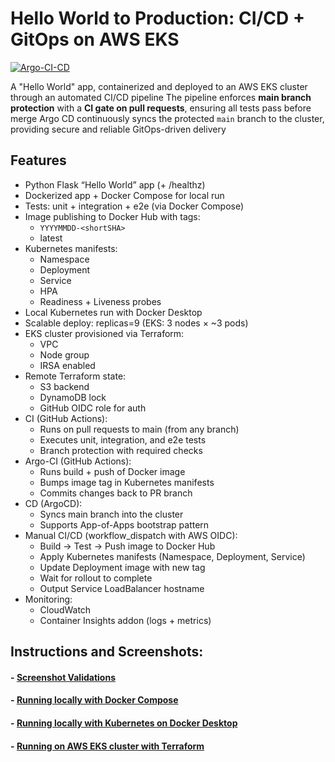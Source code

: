 # Hello World to Production: CI/CD + GitOps on AWS EKS
[![Argo-CI-CD](https://github.com/s1natex/devops-cicd-demo/actions/workflows/Argo-CI-CD.yml/badge.svg?branch=main)](https://github.com/s1natex/devops-cicd-demo/actions/workflows/Argo-CI-CD.yml)

A "Hello World" app, containerized and deployed to an AWS EKS cluster through an automated CI/CD pipeline
The pipeline enforces **main branch protection** with a **CI gate on pull requests**, ensuring all tests pass before merge
Argo CD continuously syncs the protected `main` branch to the cluster, providing secure and reliable GitOps-driven delivery

## Features
- Python Flask “Hello World” app (+ /healthz)
- Dockerized app + Docker Compose for local run
- Tests: unit + integration + e2e (via Docker Compose)
- Image publishing to Docker Hub with tags:
  - `YYYYMMDD-<shortSHA>`
  - latest
- Kubernetes manifests:
  - Namespace
  - Deployment
  - Service
  - HPA
  - Readiness + Liveness probes
- Local Kubernetes run with Docker Desktop
- Scalable deploy: replicas=9 (EKS: 3 nodes × ~3 pods)
- EKS cluster provisioned via Terraform:
  - VPC
  - Node group
  - IRSA enabled
- Remote Terraform state:
  - S3 backend
  - DynamoDB lock
  - GitHub OIDC role for auth
- CI (GitHub Actions):
  - Runs on pull requests to main (from any branch)
  - Executes unit, integration, and e2e tests
  - Branch protection with required checks
- Argo-CI (GitHub Actions):
  - Runs build + push of Docker image
  - Bumps image tag in Kubernetes manifests
  - Commits changes back to PR branch
- CD (ArgoCD):
  - Syncs main branch into the cluster
  - Supports App-of-Apps bootstrap pattern
- Manual CI/CD (workflow_dispatch with AWS OIDC):
  - Build → Test → Push image to Docker Hub
  - Apply Kubernetes manifests (Namespace, Deployment, Service)
  - Update Deployment image with new tag
  - Wait for rollout to complete
  - Output Service LoadBalancer hostname
- Monitoring:
  - CloudWatch
  - Container Insights addon (logs + metrics)

## Instructions and Screenshots:
#### - [Screenshot Validations](./docs/ScreenshotValidation.md)
#### - [Running locally with Docker Compose](./docs/dockercompose.md)
#### - [Running locally with Kubernetes on Docker Desktop](./docs/localcluster.md)
#### - [Running on AWS EKS cluster with Terraform](./docs/ekscluster.md)
